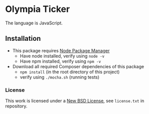 #  Olympia Ticker
The language is JavaScript.

## Installation
* This package requires [Node Package Manager](https://www.npmjs.com/)
    * Have node installed, verify using ```node -v```
    * Have npm installed, verify using ```npm -v```
* Download all required Composer dependencies of this package
    * ```npm install``` (in the root directory of this project)
    * verify using ```./mocha.sh``` (running tests)

### License
This work is licensed under a [New BSD License](http://opensource.org/licenses/bsd-license.php), see `license.txt` in repository.
